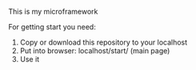 This is my microframework

For getting start you need:
1) Copy or download this repository to your localhost
2) Put into browser: localhost/start/ (main page)
3) Use it
